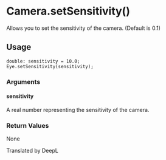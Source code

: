# Camera.setSensitivity()

Allows you to set the sensitivity of the camera. (Default is 0.1)

## Usage

```
double: sensitivity = 10.0;
Eye.setSensitivity(sensitivity);
```

### Arguments

#### sensitivity

A real number representing the sensitivity of the camera.

### Return Values

None

Translated by DeepL
